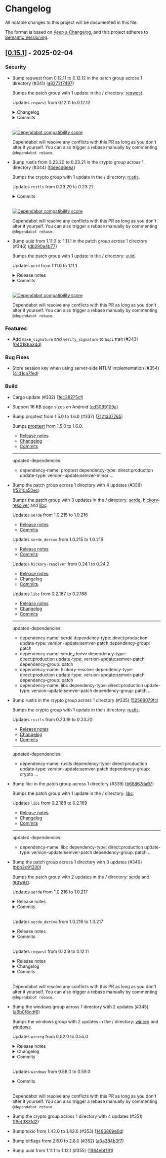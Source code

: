 # Changelog

All notable changes to this project will be documented in this file.

The format is based on [Keep a Changelog](https://keepachangelog.com/en/1.0.0/),
and this project adheres to [Semantic Versioning](https://semver.org/spec/v2.0.0.html).


## [[0.15.1](https://github.com/Devolutions/sspi-rs/compare/sspi-v0.15.0...sspi-v0.15.1)] - 2025-02-04

### <!-- 0 -->Security

- Bump reqwest from 0.12.11 to 0.12.12 in the patch group across 1 directory (#341) ([a8272f7497](https://github.com/Devolutions/sspi-rs/commit/a8272f7497cff000bbed5a2a6f369b2d054adb72)) 

  Bumps the patch group with 1 update in the / directory:
  [reqwest](https://github.com/seanmonstar/reqwest).
  
  Updates `reqwest` from 0.12.11 to 0.12.12
  <details>
  <summary>Changelog</summary>
  <p><em>Sourced from <a
  href="https://github.com/seanmonstar/reqwest/blob/master/CHANGELOG.md">reqwest's
  changelog</a>.</em></p>
  <blockquote>
  <h2>v0.12.12</h2>
  <ul>
  <li>(wasm) Fix compilation by not compiler <code>tokio/time</code> on
  WASM.</li>
  </ul>
  </blockquote>
  </details>
  <details>
  <summary>Commits</summary>
  <ul>
  <li><a
  href="https://github.com/seanmonstar/reqwest/commit/8b8fdd2552ad645c7e9dd494930b3e95e2aedef2"><code>8b8fdd2</code></a>
  v0.12.12</li>
  <li><a
  href="https://github.com/seanmonstar/reqwest/commit/1ef87032c8c5666dabec1061429e67d153db4ab1"><code>1ef8703</code></a>
  (wasm) fix: remove tower as dependency for wasm32-unknown-unknown (<a
  href="https://redirect.github.com/seanmonstar/reqwest/issues/2510">#2510</a>)</li>
  <li>See full diff in <a
  href="https://github.com/seanmonstar/reqwest/compare/v0.12.11...v0.12.12">compare
  view</a></li>
  </ul>
  </details>
  <br />
  
  
  [![Dependabot compatibility
  score](https://dependabot-badges.githubapp.com/badges/compatibility_score?dependency-name=reqwest&package-manager=cargo&previous-version=0.12.11&new-version=0.12.12)](https://docs.github.com/en/github/managing-security-vulnerabilities/about-dependabot-security-updates#about-compatibility-scores)
  
  Dependabot will resolve any conflicts with this PR as long as you don't
  alter it yourself. You can also trigger a rebase manually by commenting
  `@dependabot rebase`.

- Bump rustls from 0.23.20 to 0.23.21 in the crypto group across 1 directory (#344) ([f4eecd6eea](https://github.com/Devolutions/sspi-rs/commit/f4eecd6eeafd1457d0aa6876ea86f3fe4cc07a33)) 

  Bumps the crypto group with 1 update in the / directory:
  [rustls](https://github.com/rustls/rustls).
  
  Updates `rustls` from 0.23.20 to 0.23.21
  <details>
  <summary>Commits</summary>
  <ul>
  <li><a
  href="https://github.com/rustls/rustls/commit/d1bd2c86341eb491921feca3c9408061eb0262fe"><code>d1bd2c8</code></a>
  Prepare v0.23.21</li>
  <li><a
  href="https://github.com/rustls/rustls/commit/1338caaf8ef3bfe7d604370d07da064673e6bf5a"><code>1338caa</code></a>
  Update Cargo.lock</li>
  <li><a
  href="https://github.com/rustls/rustls/commit/12b2276ef959cf3ea4f1715a0fdfae8475e3eb7b"><code>12b2276</code></a>
  Update <code>RELEASING.md</code> with instructions about
  <code>fuzz/Cargo.lock</code></li>
  <li><a
  href="https://github.com/rustls/rustls/commit/fe6a0d12b5af4fa79c37b230c7ce8cb8ddd5bce7"><code>fe6a0d1</code></a>
  docs: update <a href="https://github.com/cpu"><code>@​cpu</code></a>
  maintainer status</li>
  <li><a
  href="https://github.com/rustls/rustls/commit/49b5edc4314e5d1ac59b4e9617febce91000d0f5"><code>49b5edc</code></a>
  chore(deps): lock file maintenance</li>
  <li><a
  href="https://github.com/rustls/rustls/commit/3751e24bbc1fef4f8d0bb3711a3be2a3d2a7b793"><code>3751e24</code></a>
  cleanup: use more parens when calculating ECH seed</li>
  <li><a
  href="https://github.com/rustls/rustls/commit/dc1f92c9a896e50a24814432956a773e229215d3"><code>dc1f92c</code></a>
  chore(deps): update rust crate itertools to 0.14</li>
  <li><a
  href="https://github.com/rustls/rustls/commit/16a0726e5585609208f30c9b35b05b809dd7ac07"><code>16a0726</code></a>
  fuzzers/server: cover post-Accepted connections</li>
  <li><a
  href="https://github.com/rustls/rustls/commit/b873e4c46da393b35a33c4d8ec2049fdda24b9c2"><code>b873e4c</code></a>
  fuzzers/server: fix reachable unwrap</li>
  <li><a
  href="https://github.com/rustls/rustls/commit/f98484bdbd57a57bafdd459db594e21c531f1b4a"><code>f98484b</code></a>
  chore(deps): lock file maintenance</li>
  <li>Additional commits viewable in <a
  href="https://github.com/rustls/rustls/compare/v/0.23.20...v/0.23.21">compare
  view</a></li>
  </ul>
  </details>
  <br />
  
  
  [![Dependabot compatibility
  score](https://dependabot-badges.githubapp.com/badges/compatibility_score?dependency-name=rustls&package-manager=cargo&previous-version=0.23.20&new-version=0.23.21)](https://docs.github.com/en/github/managing-security-vulnerabilities/about-dependabot-security-updates#about-compatibility-scores)
  
  Dependabot will resolve any conflicts with this PR as long as you don't
  alter it yourself. You can also trigger a rebase manually by commenting
  `@dependabot rebase`.

- Bump uuid from 1.11.0 to 1.11.1 in the patch group across 1 directory (#346) ([db290a4b77](https://github.com/Devolutions/sspi-rs/commit/db290a4b77ae921b84702ccb8269ca35a9397d65)) 

  Bumps the patch group with 1 update in the / directory:
  [uuid](https://github.com/uuid-rs/uuid).
  
  Updates `uuid` from 1.11.0 to 1.11.1
  <details>
  <summary>Release notes</summary>
  <p><em>Sourced from <a
  href="https://github.com/uuid-rs/uuid/releases">uuid's
  releases</a>.</em></p>
  <blockquote>
  <h2>1.11.1</h2>
  <h2>What's Changed</h2>
  <ul>
  <li>Finish cut off docs by <a
  href="https://github.com/KodrAus"><code>@​KodrAus</code></a> in <a
  href="https://redirect.github.com/uuid-rs/uuid/pull/777">uuid-rs/uuid#777</a></li>
  <li>Fix links in CONTRIBUTING.md by <a
  href="https://github.com/jacobggman"><code>@​jacobggman</code></a> in <a
  href="https://redirect.github.com/uuid-rs/uuid/pull/778">uuid-rs/uuid#778</a></li>
  <li>Update rust toolchain before building by <a
  href="https://github.com/KodrAus"><code>@​KodrAus</code></a> in <a
  href="https://redirect.github.com/uuid-rs/uuid/pull/781">uuid-rs/uuid#781</a></li>
  <li>Prepare for 1.11.1 release by <a
  href="https://github.com/KodrAus"><code>@​KodrAus</code></a> in <a
  href="https://redirect.github.com/uuid-rs/uuid/pull/782">uuid-rs/uuid#782</a></li>
  </ul>
  <h2>New Contributors</h2>
  <ul>
  <li><a
  href="https://github.com/jacobggman"><code>@​jacobggman</code></a> made
  their first contribution in <a
  href="https://redirect.github.com/uuid-rs/uuid/pull/778">uuid-rs/uuid#778</a></li>
  </ul>
  <p><strong>Full Changelog</strong>: <a
  href="https://github.com/uuid-rs/uuid/compare/1.11.0...1.11.1">https://github.com/uuid-rs/uuid/compare/1.11.0...1.11.1</a></p>
  </blockquote>
  </details>
  <details>
  <summary>Commits</summary>
  <ul>
  <li><a
  href="https://github.com/uuid-rs/uuid/commit/42c2d0ff4e766596cc047b6163d126bfc4854882"><code>42c2d0f</code></a>
  Merge pull request <a
  href="https://redirect.github.com/uuid-rs/uuid/issues/782">#782</a> from
  uuid-rs/cargo/1.11.1</li>
  <li><a
  href="https://github.com/uuid-rs/uuid/commit/7dc4122c07ee2bf4459d73c81b68cea43258b8ae"><code>7dc4122</code></a>
  prepare for 1.11.1 release</li>
  <li><a
  href="https://github.com/uuid-rs/uuid/commit/4cdc98107426fa17d8f22b71281bdde83430e47f"><code>4cdc981</code></a>
  Merge pull request <a
  href="https://redirect.github.com/uuid-rs/uuid/issues/781">#781</a> from
  uuid-rs/ci/rust-versions</li>
  <li><a
  href="https://github.com/uuid-rs/uuid/commit/1ce698c1cf6452b9ab083900eaccc33d91c71f40"><code>1ce698c</code></a>
  update rust toolchain before building</li>
  <li><a
  href="https://github.com/uuid-rs/uuid/commit/5cbe0ce96219182511dafc5d6a7e271b41cdaf03"><code>5cbe0ce</code></a>
  Merge pull request <a
  href="https://redirect.github.com/uuid-rs/uuid/issues/778">#778</a> from
  jacobggman/main</li>
  <li><a
  href="https://github.com/uuid-rs/uuid/commit/6e55348c06d1b50fe94b4ce7736556d0b9b1c933"><code>6e55348</code></a>
  Fix broken link to RFC 1574 in CONTRIBUTING.md</li>
  <li><a
  href="https://github.com/uuid-rs/uuid/commit/147d993034588eb0edb4ac9643b6998590107d30"><code>147d993</code></a>
  update table of contents in CONTRIBUTING.md</li>
  <li><a
  href="https://github.com/uuid-rs/uuid/commit/89019199989ffa616412eff4a67a5283f673659b"><code>8901919</code></a>
  Merge pull request <a
  href="https://redirect.github.com/uuid-rs/uuid/issues/777">#777</a> from
  uuid-rs/KodrAus-patch-1</li>
  <li><a
  href="https://github.com/uuid-rs/uuid/commit/a486f03bef05f825db6d5b07d356ae3a1abf9f05"><code>a486f03</code></a>
  try using specific node version</li>
  <li><a
  href="https://github.com/uuid-rs/uuid/commit/dcf1d81bd5b5753612b7c8167b1ca61cb31d0c66"><code>dcf1d81</code></a>
  bump msrv to 1.63.0</li>
  <li>Additional commits viewable in <a
  href="https://github.com/uuid-rs/uuid/compare/1.11.0...1.11.1">compare
  view</a></li>
  </ul>
  </details>
  <br />
  
  
  [![Dependabot compatibility
  score](https://dependabot-badges.githubapp.com/badges/compatibility_score?dependency-name=uuid&package-manager=cargo&previous-version=1.11.0&new-version=1.11.1)](https://docs.github.com/en/github/managing-security-vulnerabilities/about-dependabot-security-updates#about-compatibility-scores)
  
  Dependabot will resolve any conflicts with this PR as long as you don't
  alter it yourself. You can also trigger a rebase manually by commenting
  `@dependabot rebase`.

### <!-- 1 -->Features

- Add `make_signature` and `verify_signature` to `Sspi` trait (#343) ([040188a34d](https://github.com/Devolutions/sspi-rs/commit/040188a34d5d7b8607825b25a4eb78c25c6b57cc)) 

### <!-- 4 -->Bug Fixes

- Store session key when using server-side NTLM implementation (#354) ([41d1ca7fed](https://github.com/Devolutions/sspi-rs/commit/41d1ca7fed623759dcc9ff6f28c7558ecfa6fcbd)) 

### <!-- 7 -->Build

- Cargo update (#332) ([1ec38275cf](https://github.com/Devolutions/sspi-rs/commit/1ec38275cff42038f732be71131598cb3a688b39)) 

- Support 16 KB page sizes on Android ([cd3099109a](https://github.com/Devolutions/sspi-rs/commit/cd3099109ad5ba82403364dc4d27bb702f3117d7)) 

- Bump proptest from 1.5.0 to 1.6.0 (#337) ([7121337765](https://github.com/Devolutions/sspi-rs/commit/71213377654dd118ff175add5ada4c2d714e4f38)) 

  Bumps [proptest](https://github.com/proptest-rs/proptest) from 1.5.0 to 1.6.0.
  - [Release notes](https://github.com/proptest-rs/proptest/releases)
  - [Changelog](https://github.com/proptest-rs/proptest/blob/main/CHANGELOG.md)
  - [Commits](https://github.com/proptest-rs/proptest/commits)
  
  ---
  updated-dependencies:
  - dependency-name: proptest
    dependency-type: direct:production
    update-type: version-update:semver-minor
  ...

- Bump the patch group across 1 directory with 4 updates (#336) ([f5210a50ec](https://github.com/Devolutions/sspi-rs/commit/f5210a50ece36e2ba0e89197e38d976b3b2063ca)) 

  Bumps the patch group with 3 updates in the / directory: [serde](https://github.com/serde-rs/serde), [hickory-resolver](https://github.com/hickory-dns/hickory-dns) and [libc](https://github.com/rust-lang/libc).
  
  
  Updates `serde` from 1.0.215 to 1.0.216
  - [Release notes](https://github.com/serde-rs/serde/releases)
  - [Commits](https://github.com/serde-rs/serde/compare/v1.0.215...v1.0.216)
  
  Updates `serde_derive` from 1.0.215 to 1.0.216
  - [Release notes](https://github.com/serde-rs/serde/releases)
  - [Commits](https://github.com/serde-rs/serde/compare/v1.0.215...v1.0.216)
  
  Updates `hickory-resolver` from 0.24.1 to 0.24.2
  - [Release notes](https://github.com/hickory-dns/hickory-dns/releases)
  - [Changelog](https://github.com/hickory-dns/hickory-dns/blob/v0.24.2/CHANGELOG.md)
  - [Commits](https://github.com/hickory-dns/hickory-dns/compare/v0.24.1...v0.24.2)
  
  Updates `libc` from 0.2.167 to 0.2.168
  - [Release notes](https://github.com/rust-lang/libc/releases)
  - [Changelog](https://github.com/rust-lang/libc/blob/0.2.168/CHANGELOG.md)
  - [Commits](https://github.com/rust-lang/libc/compare/0.2.167...0.2.168)
  
  ---
  updated-dependencies:
  - dependency-name: serde
    dependency-type: direct:production
    update-type: version-update:semver-patch
    dependency-group: patch
  - dependency-name: serde_derive
    dependency-type: direct:production
    update-type: version-update:semver-patch
    dependency-group: patch
  - dependency-name: hickory-resolver
    dependency-type: direct:production
    update-type: version-update:semver-patch
    dependency-group: patch
  - dependency-name: libc
    dependency-type: direct:production
    update-type: version-update:semver-patch
    dependency-group: patch
  ...

- Bump rustls in the crypto group across 1 directory (#335) ([52568079fc](https://github.com/Devolutions/sspi-rs/commit/52568079fcac3b6c689feedab3ecc2d36031ba1a)) 

  Bumps the crypto group with 1 update in the / directory: [rustls](https://github.com/rustls/rustls).
  
  
  Updates `rustls` from 0.23.19 to 0.23.20
  - [Release notes](https://github.com/rustls/rustls/releases)
  - [Changelog](https://github.com/rustls/rustls/blob/main/CHANGELOG.md)
  - [Commits](https://github.com/rustls/rustls/compare/v/0.23.19...v/0.23.20)
  
  ---
  updated-dependencies:
  - dependency-name: rustls
    dependency-type: direct:production
    update-type: version-update:semver-patch
    dependency-group: crypto
  ...

- Bump libc in the patch group across 1 directory (#339) ([b66867da97](https://github.com/Devolutions/sspi-rs/commit/b66867da976644f91f9b6aaa5fb6aebba63d82e0)) 

  Bumps the patch group with 1 update in the / directory: [libc](https://github.com/rust-lang/libc).
  
  
  Updates `libc` from 0.2.168 to 0.2.169
  - [Release notes](https://github.com/rust-lang/libc/releases)
  - [Changelog](https://github.com/rust-lang/libc/blob/0.2.169/CHANGELOG.md)
  - [Commits](https://github.com/rust-lang/libc/compare/0.2.168...0.2.169)
  
  ---
  updated-dependencies:
  - dependency-name: libc
    dependency-type: direct:production
    update-type: version-update:semver-patch
    dependency-group: patch
  ...

- Bump the patch group across 1 directory with 3 updates (#340) ([bbb3c91330](https://github.com/Devolutions/sspi-rs/commit/bbb3c91330aad9740f2cb9db008b149c8aa60fcd)) 

  Bumps the patch group with 2 updates in the / directory:
  [serde](https://github.com/serde-rs/serde) and
  [reqwest](https://github.com/seanmonstar/reqwest).
  
  Updates `serde` from 1.0.216 to 1.0.217
  <details>
  <summary>Release notes</summary>
  <p><em>Sourced from <a
  href="https://github.com/serde-rs/serde/releases">serde's
  releases</a>.</em></p>
  <blockquote>
  <h2>v1.0.217</h2>
  <ul>
  <li>Support serializing externally tagged unit variant inside flattened
  field (<a
  href="https://redirect.github.com/serde-rs/serde/issues/2786">#2786</a>,
  thanks <a
  href="https://github.com/Mingun"><code>@​Mingun</code></a>)</li>
  </ul>
  </blockquote>
  </details>
  <details>
  <summary>Commits</summary>
  <ul>
  <li><a
  href="https://github.com/serde-rs/serde/commit/930401b0dd58a809fce34da091b8aa3d6083cb33"><code>930401b</code></a>
  Release 1.0.217</li>
  <li><a
  href="https://github.com/serde-rs/serde/commit/cb6eaea151b831db36457fff17f16a195702dad4"><code>cb6eaea</code></a>
  Fix roundtrip inconsistency:</li>
  <li><a
  href="https://github.com/serde-rs/serde/commit/b6f339ca3676584e1c26028b4040c337b0105e34"><code>b6f339c</code></a>
  Resolve repr_packed_without_abi clippy lint in tests</li>
  <li><a
  href="https://github.com/serde-rs/serde/commit/2a5caea1a8abc9b6077d8eb43bd6109124db2a5f"><code>2a5caea</code></a>
  Merge pull request <a
  href="https://redirect.github.com/serde-rs/serde/issues/2872">#2872</a>
  from dtolnay/ehpersonality</li>
  <li><a
  href="https://github.com/serde-rs/serde/commit/b9f93f99aaa90760d421b60b8de6273999ca8980"><code>b9f93f9</code></a>
  Add no-std CI on stable compiler</li>
  <li><a
  href="https://github.com/serde-rs/serde/commit/eb5cd476ba7e71e22b0a856c1e78a3af1b7bbe0a"><code>eb5cd47</code></a>
  Drop #[lang = &quot;eh_personality&quot;] from no-std test</li>
  <li><a
  href="https://github.com/serde-rs/serde/commit/8478a3b7dd847753440bdaf65b828a4a535e6cef"><code>8478a3b</code></a>
  Merge pull request <a
  href="https://redirect.github.com/serde-rs/serde/issues/2871">#2871</a>
  from dtolnay/nostdstart</li>
  <li><a
  href="https://github.com/serde-rs/serde/commit/dbb909136e610b9753dcd9ffcfb8f6a3f6510060"><code>dbb9091</code></a>
  Replace #[start] with extern fn main</li>
  <li>See full diff in <a
  href="https://github.com/serde-rs/serde/compare/v1.0.216...v1.0.217">compare
  view</a></li>
  </ul>
  </details>
  <br />
  
  Updates `serde_derive` from 1.0.216 to 1.0.217
  <details>
  <summary>Release notes</summary>
  <p><em>Sourced from <a
  href="https://github.com/serde-rs/serde/releases">serde_derive's
  releases</a>.</em></p>
  <blockquote>
  <h2>v1.0.217</h2>
  <ul>
  <li>Support serializing externally tagged unit variant inside flattened
  field (<a
  href="https://redirect.github.com/serde-rs/serde/issues/2786">#2786</a>,
  thanks <a
  href="https://github.com/Mingun"><code>@​Mingun</code></a>)</li>
  </ul>
  </blockquote>
  </details>
  <details>
  <summary>Commits</summary>
  <ul>
  <li><a
  href="https://github.com/serde-rs/serde/commit/930401b0dd58a809fce34da091b8aa3d6083cb33"><code>930401b</code></a>
  Release 1.0.217</li>
  <li><a
  href="https://github.com/serde-rs/serde/commit/cb6eaea151b831db36457fff17f16a195702dad4"><code>cb6eaea</code></a>
  Fix roundtrip inconsistency:</li>
  <li><a
  href="https://github.com/serde-rs/serde/commit/b6f339ca3676584e1c26028b4040c337b0105e34"><code>b6f339c</code></a>
  Resolve repr_packed_without_abi clippy lint in tests</li>
  <li><a
  href="https://github.com/serde-rs/serde/commit/2a5caea1a8abc9b6077d8eb43bd6109124db2a5f"><code>2a5caea</code></a>
  Merge pull request <a
  href="https://redirect.github.com/serde-rs/serde/issues/2872">#2872</a>
  from dtolnay/ehpersonality</li>
  <li><a
  href="https://github.com/serde-rs/serde/commit/b9f93f99aaa90760d421b60b8de6273999ca8980"><code>b9f93f9</code></a>
  Add no-std CI on stable compiler</li>
  <li><a
  href="https://github.com/serde-rs/serde/commit/eb5cd476ba7e71e22b0a856c1e78a3af1b7bbe0a"><code>eb5cd47</code></a>
  Drop #[lang = &quot;eh_personality&quot;] from no-std test</li>
  <li><a
  href="https://github.com/serde-rs/serde/commit/8478a3b7dd847753440bdaf65b828a4a535e6cef"><code>8478a3b</code></a>
  Merge pull request <a
  href="https://redirect.github.com/serde-rs/serde/issues/2871">#2871</a>
  from dtolnay/nostdstart</li>
  <li><a
  href="https://github.com/serde-rs/serde/commit/dbb909136e610b9753dcd9ffcfb8f6a3f6510060"><code>dbb9091</code></a>
  Replace #[start] with extern fn main</li>
  <li>See full diff in <a
  href="https://github.com/serde-rs/serde/compare/v1.0.216...v1.0.217">compare
  view</a></li>
  </ul>
  </details>
  <br />
  
  Updates `reqwest` from 0.12.9 to 0.12.11
  <details>
  <summary>Release notes</summary>
  <p><em>Sourced from <a
  href="https://github.com/seanmonstar/reqwest/releases">reqwest's
  releases</a>.</em></p>
  <blockquote>
  <h2>v0.12.11</h2>
  <h2>What's Changed</h2>
  <ul>
  <li>Fix decompression returning an error when HTTP/2 ends with an empty
  data frame by <a
  href="https://github.com/seanmonstar"><code>@​seanmonstar</code></a> in
  <a
  href="https://redirect.github.com/seanmonstar/reqwest/pull/2508">seanmonstar/reqwest#2508</a></li>
  </ul>
  <p><strong>Full Changelog</strong>: <a
  href="https://github.com/seanmonstar/reqwest/compare/v0.12.10...v0.12.11">https://github.com/seanmonstar/reqwest/compare/v0.12.10...v0.12.11</a></p>
  <h2>v0.12.10</h2>
  <h2>What's Changed</h2>
  <ul>
  <li>Add <code>ClientBuilder::connector_layer()</code> to allow
  customizing the connector stack. by <a
  href="https://github.com/jlizen"><code>@​jlizen</code></a> in <a
  href="https://redirect.github.com/seanmonstar/reqwest/pull/2496">seanmonstar/reqwest#2496</a></li>
  <li>Add <code>ClientBuilder::http2_max_header_list_size()</code> option
  by <a href="https://github.com/DSharifi"><code>@​DSharifi</code></a> in
  <a
  href="https://redirect.github.com/seanmonstar/reqwest/pull/2465">seanmonstar/reqwest#2465</a></li>
  <li>Fix decompression of chunked bodies so the connections can be reused
  more often by <a
  href="https://github.com/Andrey36652"><code>@​Andrey36652</code></a> in
  <a
  href="https://redirect.github.com/seanmonstar/reqwest/pull/2484">seanmonstar/reqwest#2484</a></li>
  <li>Fix propagating body size hint (<code>content-length</code>)
  information when wrapping bodies by <a
  href="https://github.com/seanmonstar"><code>@​seanmonstar</code></a> in
  <a
  href="https://redirect.github.com/seanmonstar/reqwest/pull/2503">seanmonstar/reqwest#2503</a></li>
  </ul>
  <h2>New Contributors</h2>
  <ul>
  <li><a href="https://github.com/DSharifi"><code>@​DSharifi</code></a>
  made their first contribution in <a
  href="https://redirect.github.com/seanmonstar/reqwest/pull/2465">seanmonstar/reqwest#2465</a></li>
  <li><a
  href="https://github.com/gretchenfrage"><code>@​gretchenfrage</code></a>
  made their first contribution in <a
  href="https://redirect.github.com/seanmonstar/reqwest/pull/2464">seanmonstar/reqwest#2464</a></li>
  <li><a href="https://github.com/hsivonen"><code>@​hsivonen</code></a>
  made their first contribution in <a
  href="https://redirect.github.com/seanmonstar/reqwest/pull/2470">seanmonstar/reqwest#2470</a></li>
  <li><a href="https://github.com/ovnicraft"><code>@​ovnicraft</code></a>
  made their first contribution in <a
  href="https://redirect.github.com/seanmonstar/reqwest/pull/2469">seanmonstar/reqwest#2469</a></li>
  <li><a href="https://github.com/Nuhvi"><code>@​Nuhvi</code></a> made
  their first contribution in <a
  href="https://redirect.github.com/seanmonstar/reqwest/pull/2473">seanmonstar/reqwest#2473</a></li>
  <li><a href="https://github.com/caojen"><code>@​caojen</code></a> made
  their first contribution in <a
  href="https://redirect.github.com/seanmonstar/reqwest/pull/2488">seanmonstar/reqwest#2488</a></li>
  <li><a
  href="https://github.com/Andrey36652"><code>@​Andrey36652</code></a>
  made their first contribution in <a
  href="https://redirect.github.com/seanmonstar/reqwest/pull/2484">seanmonstar/reqwest#2484</a></li>
  <li><a href="https://github.com/jlizen"><code>@​jlizen</code></a> made
  their first contribution in <a
  href="https://redirect.github.com/seanmonstar/reqwest/pull/2499">seanmonstar/reqwest#2499</a></li>
  </ul>
  <h2>Thanks</h2>
  <ul>
  <li><a
  href="https://github.com/seanmonstar"><code>@​seanmonstar</code></a></li>
  <li><a href="https://github.com/nyurik"><code>@​nyurik</code></a></li>
  </ul>
  <p><strong>Full Changelog</strong>: <a
  href="https://github.com/seanmonstar/reqwest/compare/v0.12.9...v0.12.10">https://github.com/seanmonstar/reqwest/compare/v0.12.9...v0.12.10</a></p>
  </blockquote>
  </details>
  <details>
  <summary>Changelog</summary>
  <p><em>Sourced from <a
  href="https://github.com/seanmonstar/reqwest/blob/master/CHANGELOG.md">reqwest's
  changelog</a>.</em></p>
  <blockquote>
  <h2>v0.12.11</h2>
  <ul>
  <li>Fix decompression returning an error when HTTP/2 ends with an empty
  data frame.</li>
  </ul>
  <h2>v0.12.10</h2>
  <ul>
  <li>Add <code>ClientBuilder::connector_layer()</code> to allow
  customizing the connector stack.</li>
  <li>Add <code>ClientBuilder::http2_max_header_list_size()</code>
  option.</li>
  <li>Fix propagating body size hint (<code>content-length</code>)
  information when wrapping bodies.</li>
  <li>Fix decompression of chunked bodies so the connections can be reused
  more often.</li>
  </ul>
  </blockquote>
  </details>
  <details>
  <summary>Commits</summary>
  <ul>
  <li><a
  href="https://github.com/seanmonstar/reqwest/commit/224f0b89d8cd7b653f9fadf967bafd3d082211dc"><code>224f0b8</code></a>
  v0.12.11</li>
  <li><a
  href="https://github.com/seanmonstar/reqwest/commit/beea3320c4da59149bb46b6a118b500e6eb1ee5e"><code>beea332</code></a>
  fix decoding extra empty frame (<a
  href="https://redirect.github.com/seanmonstar/reqwest/issues/2508">#2508</a>)</li>
  <li><a
  href="https://github.com/seanmonstar/reqwest/commit/177cc7f8d93177bd1cbe9a687237928f884f18c8"><code>177cc7f</code></a>
  cleanup: typo fix</li>
  <li><a
  href="https://github.com/seanmonstar/reqwest/commit/409cff3cf72ceba1c63268ccba5b7ed33014abcd"><code>409cff3</code></a>
  v0.12.10</li>
  <li><a
  href="https://github.com/seanmonstar/reqwest/commit/ea48da723c17380a7d9cdf791248cd3a196c005a"><code>ea48da7</code></a>
  docs: fix a few spelling issues (<a
  href="https://redirect.github.com/seanmonstar/reqwest/issues/2478">#2478</a>)</li>
  <li><a
  href="https://github.com/seanmonstar/reqwest/commit/3ce98b5f2288637e22dad98e881c210246567021"><code>3ce98b5</code></a>
  fix: propagate Body::size_hint when wrapping bodies (<a
  href="https://redirect.github.com/seanmonstar/reqwest/issues/2503">#2503</a>)</li>
  <li><a
  href="https://github.com/seanmonstar/reqwest/commit/44ca5ee864ebff81e987263de74be7002fc6b353"><code>44ca5ee</code></a>
  remove Clone from connect::Unnameable for now (<a
  href="https://redirect.github.com/seanmonstar/reqwest/issues/2502">#2502</a>)</li>
  <li><a
  href="https://github.com/seanmonstar/reqwest/commit/2a7c1b61e0693f8b9924e2e89257aa131a30ee83"><code>2a7c1b6</code></a>
  feat: allow pluggable tower layers in connector service stack (<a
  href="https://redirect.github.com/seanmonstar/reqwest/issues/2496">#2496</a>)</li>
  <li><a
  href="https://github.com/seanmonstar/reqwest/commit/8a2174f8a4259691b5ca0a16778427127f61373a"><code>8a2174f</code></a>
  chore: in README, update requirements to mention rustls along with
  vendored o...</li>
  <li><a
  href="https://github.com/seanmonstar/reqwest/commit/d36c0f5fd93f8190c9f39990ce4ec859c2b6d567"><code>d36c0f5</code></a>
  perf: fix decoder streams to make pooled connections reusable (<a
  href="https://redirect.github.com/seanmonstar/reqwest/issues/2484">#2484</a>)</li>
  <li>Additional commits viewable in <a
  href="https://github.com/seanmonstar/reqwest/compare/v0.12.9...v0.12.11">compare
  view</a></li>
  </ul>
  </details>
  <br />
  
  
  Dependabot will resolve any conflicts with this PR as long as you don't
  alter it yourself. You can also trigger a rebase manually by commenting
  `@dependabot rebase`.

- Bump the windows group across 1 directory with 2 updates (#345) ([a6b0f8cdf6](https://github.com/Devolutions/sspi-rs/commit/a6b0f8cdf614e78a0e5aa0ef675ae01ec8a2dc0f)) 

  Bumps the windows group with 2 updates in the / directory:
  [winreg](https://github.com/gentoo90/winreg-rs) and
  [windows](https://github.com/microsoft/windows-rs).
  
  Updates `winreg` from 0.52.0 to 0.55.0
  <details>
  <summary>Release notes</summary>
  <p><em>Sourced from <a
  href="https://github.com/gentoo90/winreg-rs/releases">winreg's
  releases</a>.</em></p>
  <blockquote>
  <h2>0.55.0 (windows-sys)</h2>
  <ul>
  <li>Breaking change: Increate MSRV to 1.60</li>
  <li>Breaking change: Upgrade <code>windows-sys</code> to version 0.59
  (<a
  href="https://redirect.github.com/gentoo90/winreg-rs/issues/77">#77</a>)</li>
  </ul>
  <h2>0.54.0 (windows-sys)</h2>
  <ul>
  <li>Breaking change: Migrate to the 2021 edition of Rust (MSRV
  1.56)</li>
  <li>Breaking change: Upgrade <code>windows-sys</code> to version 0.52
  (closes <a
  href="https://redirect.github.com/gentoo90/winreg-rs/issues/63">#63</a>,
  <a
  href="https://redirect.github.com/gentoo90/winreg-rs/issues/70">#70</a>)</li>
  </ul>
  <h2>0.53.0 (windows-sys)</h2>
  <ul>
  <li>Don't stop deserialization of <code>Any</code> due to
  <code>REG_NONE</code> (pullrequest <a
  href="https://redirect.github.com/gentoo90/winreg-rs/issues/67">#67</a>,
  fixes <a
  href="https://redirect.github.com/gentoo90/winreg-rs/issues/66">#66</a>)</li>
  <li>Implement (de)serialization of <code>Option</code> (<a
  href="https://redirect.github.com/gentoo90/winreg-rs/issues/56">#56</a>)</li>
  <li>Add <code>RegKey</code> methods for creating/opening subkeys with
  custom options (<a
  href="https://redirect.github.com/gentoo90/winreg-rs/issues/65">#65</a>)</li>
  </ul>
  </blockquote>
  </details>
  <details>
  <summary>Changelog</summary>
  <p><em>Sourced from <a
  href="https://github.com/gentoo90/winreg-rs/blob/master/CHANGELOG.md">winreg's
  changelog</a>.</em></p>
  <blockquote>
  <h2>0.55.0</h2>
  <ul>
  <li>Breaking change: Increate MSRV to 1.60</li>
  <li>Breaking change: Upgrade <code>windows-sys</code> to version 0.59
  (<a
  href="https://redirect.github.com/gentoo90/winreg-rs/pull/77">#77</a>)</li>
  </ul>
  <h2>0.54.0</h2>
  <ul>
  <li>Breaking change: Migrate to the 2021 edition of Rust (MSRV
  1.56)</li>
  <li>Breaking change: Upgrade <code>windows-sys</code> to version 0.52
  (closes <a
  href="https://redirect.github.com/gentoo90/winreg-rs/pull/63">#63</a>,
  <a
  href="https://redirect.github.com/gentoo90/winreg-rs/pull/70">#70</a>)</li>
  </ul>
  <h2>0.15.0, 0.53.0</h2>
  <ul>
  <li>Don't stop deserialization of <code>Any</code> due to
  <code>REG_NONE</code> (pullrequest <a
  href="https://redirect.github.com/gentoo90/winreg-rs/pull/67">#67</a>,
  fixes <a
  href="https://redirect.github.com/gentoo90/winreg-rs/issues/66">#66</a>)</li>
  <li>Implement (de)serialization of <code>Option</code> (<a
  href="https://redirect.github.com/gentoo90/winreg-rs/issues/56">#56</a>)</li>
  <li>Add <code>RegKey</code> methods for creating/opening subkeys with
  custom options (<a
  href="https://redirect.github.com/gentoo90/winreg-rs/pull/65">#65</a>)</li>
  </ul>
  </blockquote>
  </details>
  <details>
  <summary>Commits</summary>
  <ul>
  <li><a
  href="https://github.com/gentoo90/winreg-rs/commit/9243b238493c90d3b5e8f68f33fad9c77fb9d35e"><code>9243b23</code></a>
  Bump version to 0.55.0</li>
  <li><a
  href="https://github.com/gentoo90/winreg-rs/commit/f0440749e8d000821cbc1940dcb3c69e00c9f33f"><code>f044074</code></a>
  Upgrade <code>windows-sys</code> to version 0.59 (and MSRV to 1.60)</li>
  <li><a
  href="https://github.com/gentoo90/winreg-rs/commit/4574febe779ebe502c0617e8618c14f9e8dee3ce"><code>4574feb</code></a>
  Bump version to 0.54.0</li>
  <li><a
  href="https://github.com/gentoo90/winreg-rs/commit/105ca7aee378e14b336f9aaa797144904448af84"><code>105ca7a</code></a>
  Upgrade <code>windows-sys</code> to version 0.52</li>
  <li><a
  href="https://github.com/gentoo90/winreg-rs/commit/93aefdf523812bc9d8e6295d4577b34c89cf06c1"><code>93aefdf</code></a>
  Migrate to the 2021 edition of Rust</li>
  <li><a
  href="https://github.com/gentoo90/winreg-rs/commit/c9315d07f062b766e9283920e935e988fc5bf2be"><code>c9315d0</code></a>
  Clippy: remove unnecessary typecasts</li>
  <li><a
  href="https://github.com/gentoo90/winreg-rs/commit/e62111ee60cd998680a8ecc1aad000d8b7a15ba1"><code>e62111e</code></a>
  Merge branch 'winapi'</li>
  <li><a
  href="https://github.com/gentoo90/winreg-rs/commit/049035fe943dfe12d390aef655f07c2e598e70cd"><code>049035f</code></a>
  Update the transaction example in the docs</li>
  <li><a
  href="https://github.com/gentoo90/winreg-rs/commit/5baac5d5a4d0e86706f9f2628f18f74321604079"><code>5baac5d</code></a>
  CI: upgrade actions to the latest versions</li>
  <li><a
  href="https://github.com/gentoo90/winreg-rs/commit/cbaeb4e00a35f1b00d3e43d6e1c002e2856c9215"><code>cbaeb4e</code></a>
  CI: check <code>Cargo.toml</code> formatting</li>
  <li>Additional commits viewable in <a
  href="https://github.com/gentoo90/winreg-rs/compare/v0.52.0...v0.55.0">compare
  view</a></li>
  </ul>
  </details>
  <br />
  
  Updates `windows` from 0.58.0 to 0.59.0
  <details>
  <summary>Commits</summary>
  <ul>
  <li><a
  href="https://github.com/microsoft/windows-rs/commit/308e08ec259027ebbef11b8ef838923626bf821e"><code>308e08e</code></a>
  Release 0.59.0 (<a
  href="https://redirect.github.com/microsoft/windows-rs/issues/3182">#3182</a>)</li>
  <li><a
  href="https://github.com/microsoft/windows-rs/commit/429666eb724f4a0378974d67adf38c45ce7d78d4"><code>429666e</code></a>
  Fix support for <code>no_std</code> (<a
  href="https://redirect.github.com/microsoft/windows-rs/issues/3180">#3180</a>)</li>
  <li><a
  href="https://github.com/microsoft/windows-rs/commit/02c4f29d19fbe6d59b2ae0b42262e68d00438f0f"><code>02c4f29</code></a>
  Update component sample to use static factory (<a
  href="https://redirect.github.com/microsoft/windows-rs/issues/3154">#3154</a>)</li>
  <li><a
  href="https://github.com/microsoft/windows-rs/commit/7cec74ffe7797f522501ad17953a4e3701e0c1d9"><code>7cec74f</code></a>
  Implement static COM objects (<a
  href="https://redirect.github.com/microsoft/windows-rs/issues/3144">#3144</a>)</li>
  <li><a
  href="https://github.com/microsoft/windows-rs/commit/12f4621020ab6cea11db14d06d3c1d28ca14ae54"><code>12f4621</code></a>
  Reduce boilerplate code in <code>windows-core</code> crate for
  <code>VARIANT</code> support (<a
  href="https://redirect.github.com/microsoft/windows-rs/issues/3151">#3151</a>)</li>
  <li>See full diff in <a
  href="https://github.com/microsoft/windows-rs/compare/0.58.0...0.59.0">compare
  view</a></li>
  </ul>
  </details>
  <br />
  
  
  Dependabot will resolve any conflicts with this PR as long as you don't
  alter it yourself. You can also trigger a rebase manually by commenting
  `@dependabot rebase`.

- Bump the crypto group across 1 directory with 4 updates (#351) ([f9ef383fd2](https://github.com/Devolutions/sspi-rs/commit/f9ef383fd27e9afe1c14c5f7a0ab57017e419384)) 

- Bump tokio from 1.42.0 to 1.43.0 (#353) ([1486869e0d](https://github.com/Devolutions/sspi-rs/commit/1486869e0d44f62366d54cbf46b4f1d40222e518)) 

- Bump bitflags from 2.6.0 to 2.8.0 (#352) ([a0a384b3f7](https://github.com/Devolutions/sspi-rs/commit/a0a384b3f7db9c801ba263f84003b4845982a3d7)) 

- Bump uuid from 1.11.1 to 1.12.1 (#355) ([1984ebf191](https://github.com/Devolutions/sspi-rs/commit/1984ebf1917989c4756f76656021c04706455243)) 


